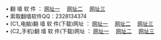 &#8226; 翻 墙 软 件 ：
<a href="http://22.dynssl.com/f/" target="_blank">网址一</a>
　<a href="http://b2.ns02.biz/ff/" target="_blank">网址二</a>
　<a href="http://d7.dnsrd.com/f/" target="_blank">网址三</a>
　<br />
&#8226; 索取翻墙软件QQ：2328134374<br />
&#8226; (C1_电脑)翻 墙 软 件(下载)网址 ：
<a href="http://22.dynssl.com/f/" target="_blank">网址一</a>
　<a href="http://b2.ns02.biz/f/" target="_blank">网址二</a>
　<a href="http://d7.dnsrd.com/f/" target="_blank">网址三</a><br />
&#8226; (C2_手机)翻 墙 软 件(下载)网址 ：
<a href="http://22.dynssl.com/ff/" target="_blank">网址一</a>
　<a href="http://b2.ns02.biz/ff/" target="_blank">网址二</a>
　<a href="http://d7.dnsrd.com/ff/" target="_blank">网址三</a>

